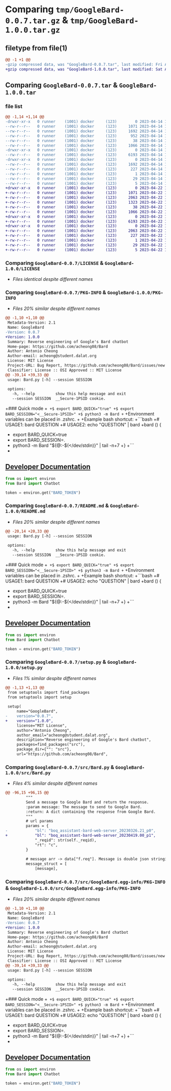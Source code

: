 # Comparing `tmp/GoogleBard-0.0.7.tar.gz` & `tmp/GoogleBard-1.0.0.tar.gz`

## filetype from file(1)

```diff
@@ -1 +1 @@
-gzip compressed data, was "GoogleBard-0.0.7.tar", last modified: Fri Apr 14 12:23:00 2023, max compression
+gzip compressed data, was "GoogleBard-1.0.0.tar", last modified: Sat Apr 22 12:42:52 2023, max compression
```

## Comparing `GoogleBard-0.0.7.tar` & `GoogleBard-1.0.0.tar`

### file list

```diff
@@ -1,14 +1,14 @@
-drwxr-xr-x   0 runner    (1001) docker     (123)        0 2023-04-14 12:23:00.916013 GoogleBard-0.0.7/
--rw-r--r--   0 runner    (1001) docker     (123)     1071 2023-04-14 12:22:38.000000 GoogleBard-0.0.7/LICENSE
--rw-r--r--   0 runner    (1001) docker     (123)     1692 2023-04-14 12:23:00.916013 GoogleBard-0.0.7/PKG-INFO
--rw-r--r--   0 runner    (1001) docker     (123)      952 2023-04-14 12:22:38.000000 GoogleBard-0.0.7/README.md
--rw-r--r--   0 runner    (1001) docker     (123)       38 2023-04-14 12:23:00.916013 GoogleBard-0.0.7/setup.cfg
--rw-r--r--   0 runner    (1001) docker     (123)     1066 2023-04-14 12:22:38.000000 GoogleBard-0.0.7/setup.py
-drwxr-xr-x   0 runner    (1001) docker     (123)        0 2023-04-14 12:23:00.916013 GoogleBard-0.0.7/src/
--rw-r--r--   0 runner    (1001) docker     (123)     6193 2023-04-14 12:22:38.000000 GoogleBard-0.0.7/src/Bard.py
-drwxr-xr-x   0 runner    (1001) docker     (123)        0 2023-04-14 12:23:00.916013 GoogleBard-0.0.7/src/GoogleBard.egg-info/
--rw-r--r--   0 runner    (1001) docker     (123)     1692 2023-04-14 12:23:00.000000 GoogleBard-0.0.7/src/GoogleBard.egg-info/PKG-INFO
--rw-r--r--   0 runner    (1001) docker     (123)      227 2023-04-14 12:23:00.000000 GoogleBard-0.0.7/src/GoogleBard.egg-info/SOURCES.txt
--rw-r--r--   0 runner    (1001) docker     (123)        1 2023-04-14 12:23:00.000000 GoogleBard-0.0.7/src/GoogleBard.egg-info/dependency_links.txt
--rw-r--r--   0 runner    (1001) docker     (123)       29 2023-04-14 12:23:00.000000 GoogleBard-0.0.7/src/GoogleBard.egg-info/requires.txt
--rw-r--r--   0 runner    (1001) docker     (123)        5 2023-04-14 12:23:00.000000 GoogleBard-0.0.7/src/GoogleBard.egg-info/top_level.txt
+drwxr-xr-x   0 runner    (1001) docker     (123)        0 2023-04-22 12:42:52.382361 GoogleBard-1.0.0/
+-rw-r--r--   0 runner    (1001) docker     (123)     1071 2023-04-22 12:42:30.000000 GoogleBard-1.0.0/LICENSE
+-rw-r--r--   0 runner    (1001) docker     (123)     2063 2023-04-22 12:42:52.382361 GoogleBard-1.0.0/PKG-INFO
+-rw-r--r--   0 runner    (1001) docker     (123)     1323 2023-04-22 12:42:30.000000 GoogleBard-1.0.0/README.md
+-rw-r--r--   0 runner    (1001) docker     (123)       38 2023-04-22 12:42:52.382361 GoogleBard-1.0.0/setup.cfg
+-rw-r--r--   0 runner    (1001) docker     (123)     1066 2023-04-22 12:42:30.000000 GoogleBard-1.0.0/setup.py
+drwxr-xr-x   0 runner    (1001) docker     (123)        0 2023-04-22 12:42:52.382361 GoogleBard-1.0.0/src/
+-rw-r--r--   0 runner    (1001) docker     (123)     6193 2023-04-22 12:42:30.000000 GoogleBard-1.0.0/src/Bard.py
+drwxr-xr-x   0 runner    (1001) docker     (123)        0 2023-04-22 12:42:52.382361 GoogleBard-1.0.0/src/GoogleBard.egg-info/
+-rw-r--r--   0 runner    (1001) docker     (123)     2063 2023-04-22 12:42:52.000000 GoogleBard-1.0.0/src/GoogleBard.egg-info/PKG-INFO
+-rw-r--r--   0 runner    (1001) docker     (123)      227 2023-04-22 12:42:52.000000 GoogleBard-1.0.0/src/GoogleBard.egg-info/SOURCES.txt
+-rw-r--r--   0 runner    (1001) docker     (123)        1 2023-04-22 12:42:52.000000 GoogleBard-1.0.0/src/GoogleBard.egg-info/dependency_links.txt
+-rw-r--r--   0 runner    (1001) docker     (123)       29 2023-04-22 12:42:52.000000 GoogleBard-1.0.0/src/GoogleBard.egg-info/requires.txt
+-rw-r--r--   0 runner    (1001) docker     (123)        5 2023-04-22 12:42:52.000000 GoogleBard-1.0.0/src/GoogleBard.egg-info/top_level.txt
```

### Comparing `GoogleBard-0.0.7/LICENSE` & `GoogleBard-1.0.0/LICENSE`

 * *Files identical despite different names*

### Comparing `GoogleBard-0.0.7/PKG-INFO` & `GoogleBard-1.0.0/PKG-INFO`

 * *Files 20% similar despite different names*

```diff
@@ -1,10 +1,10 @@
 Metadata-Version: 2.1
 Name: GoogleBard
-Version: 0.0.7
+Version: 1.0.0
 Summary: Reverse engineering of Google's Bard chatbot
 Home-page: https://github.com/acheong08/Bard
 Author: Antonio Cheong
 Author-email: acheong@student.dalat.org
 License: MIT License
 Project-URL: Bug Report, https://github.com/acheong08/Bard/issues/new
 Classifier: License :: OSI Approved :: MIT License
@@ -39,14 +39,33 @@
 usage: Bard.py [-h] --session SESSION
 
 options:
   -h, --help         show this help message and exit
   --session SESSION  __Secure-1PSID cookie.
 ```
 
+### Quick mode
+```
+$ export BARD_QUICK="true"
+$ export BARD_SESSION="<__Secure-1PSID>"
+$ python3 -m Bard
+```
+Environment variables can be placed in .zshrc.
+
+Example bash shortcut:
+```bash
+# USAGE1: bard QUESTION
+# USAGE2: echo "QUESTION" | bard
+bard () {
+	export BARD_QUICK=true
+	export BARD_SESSION=<REDACTED>.
+	python3 -m Bard "${@:-$(</dev/stdin)}" | tail -n+7
+}
+```
+
 ## [Developer Documentation](https://github.com/acheong08/Bard/blob/main/DOCUMENTATION.md)
 ```python
 from os import environ
 from Bard import Chatbot
 
 token = environ.get("BARD_TOKEN")
```

### Comparing `GoogleBard-0.0.7/README.md` & `GoogleBard-1.0.0/README.md`

 * *Files 20% similar despite different names*

```diff
@@ -20,14 +20,33 @@
 usage: Bard.py [-h] --session SESSION
 
 options:
   -h, --help         show this help message and exit
   --session SESSION  __Secure-1PSID cookie.
 ```
 
+### Quick mode
+```
+$ export BARD_QUICK="true"
+$ export BARD_SESSION="<__Secure-1PSID>"
+$ python3 -m Bard
+```
+Environment variables can be placed in .zshrc.
+
+Example bash shortcut:
+```bash
+# USAGE1: bard QUESTION
+# USAGE2: echo "QUESTION" | bard
+bard () {
+	export BARD_QUICK=true
+	export BARD_SESSION=<REDACTED>.
+	python3 -m Bard "${@:-$(</dev/stdin)}" | tail -n+7
+}
+```
+
 ## [Developer Documentation](https://github.com/acheong08/Bard/blob/main/DOCUMENTATION.md)
 ```python
 from os import environ
 from Bard import Chatbot
 
 token = environ.get("BARD_TOKEN")
```

### Comparing `GoogleBard-0.0.7/setup.py` & `GoogleBard-1.0.0/setup.py`

 * *Files 1% similar despite different names*

```diff
@@ -1,13 +1,13 @@
 from setuptools import find_packages
 from setuptools import setup
 
 setup(
     name="GoogleBard",
-    version="0.0.7",
+    version="1.0.0",
     license="MIT License",
     author="Antonio Cheong",
     author_email="acheong@student.dalat.org",
     description="Reverse engineering of Google's Bard chatbot",
     packages=find_packages("src"),
     package_dir={"": "src"},
     url="https://github.com/acheong08/Bard",
```

### Comparing `GoogleBard-0.0.7/src/Bard.py` & `GoogleBard-1.0.0/src/Bard.py`

 * *Files 4% similar despite different names*

```diff
@@ -96,15 +96,15 @@
         """
         Send a message to Google Bard and return the response.
         :param message: The message to send to Google Bard.
         :return: A dict containing the response from Google Bard.
         """
         # url params
         params = {
-            "bl": "boq_assistant-bard-web-server_20230326.21_p0",
+            "bl": "boq_assistant-bard-web-server_20230419.00_p1",
             "_reqid": str(self._reqid),
             "rt": "c",
         }
 
         # message arr -> data["f.req"]. Message is double json stringified
         message_struct = [
             [message],
```

### Comparing `GoogleBard-0.0.7/src/GoogleBard.egg-info/PKG-INFO` & `GoogleBard-1.0.0/src/GoogleBard.egg-info/PKG-INFO`

 * *Files 20% similar despite different names*

```diff
@@ -1,10 +1,10 @@
 Metadata-Version: 2.1
 Name: GoogleBard
-Version: 0.0.7
+Version: 1.0.0
 Summary: Reverse engineering of Google's Bard chatbot
 Home-page: https://github.com/acheong08/Bard
 Author: Antonio Cheong
 Author-email: acheong@student.dalat.org
 License: MIT License
 Project-URL: Bug Report, https://github.com/acheong08/Bard/issues/new
 Classifier: License :: OSI Approved :: MIT License
@@ -39,14 +39,33 @@
 usage: Bard.py [-h] --session SESSION
 
 options:
   -h, --help         show this help message and exit
   --session SESSION  __Secure-1PSID cookie.
 ```
 
+### Quick mode
+```
+$ export BARD_QUICK="true"
+$ export BARD_SESSION="<__Secure-1PSID>"
+$ python3 -m Bard
+```
+Environment variables can be placed in .zshrc.
+
+Example bash shortcut:
+```bash
+# USAGE1: bard QUESTION
+# USAGE2: echo "QUESTION" | bard
+bard () {
+	export BARD_QUICK=true
+	export BARD_SESSION=<REDACTED>.
+	python3 -m Bard "${@:-$(</dev/stdin)}" | tail -n+7
+}
+```
+
 ## [Developer Documentation](https://github.com/acheong08/Bard/blob/main/DOCUMENTATION.md)
 ```python
 from os import environ
 from Bard import Chatbot
 
 token = environ.get("BARD_TOKEN")
```

